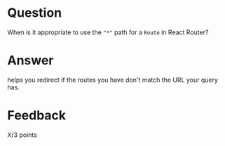 # Question

When is it appropriate to use the `"*"` path for a `Route` in React Router?

# Answer
helps you redirect if the routes you have don't match the URL your query has.

# Feedback

X/3 points